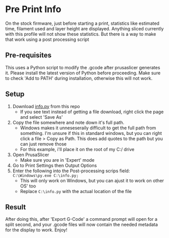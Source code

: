 # Pre Print Info

On the stock firmware, just before starting a print, statistics like estimated time, filament used and layer height are displayed. 
Anything sliced currently with this profile will not show these statistics. But there is a way to make that work using a post processing script

## Pre-requisites

This uses a Python script to modify the .gcode after prusaslicer generates it. Please install the latest version of Python before proceeding. Make sure to check 'Add to PATH' during installation, otherwise this will not work.

## Setup

1. Download [info.py](https://raw.github.com/suchmememanyskill/PrusaSlicer-Ender3-v3-SE-Config/main/img/info.py) from this repo
    - If you see text instead of getting a file download, right click the page and select 'Save As'
2. Copy the file somewhere and note down it's full path. 
    - Windows makes it unneseseraily difficult to get the full path from something. I'm unsure if this in standard windows, but you can right click a file > Copy as Path. This does add quotes to the path but you can just remove those
    - For this example, i'll place it on the root of my C:/ drive
3. Open PrusaSlicer
    - Make sure you are in 'Expert' mode
4. Go to Print Settings then Output Options
5. Enter the following into the Post-processing scrips field: `C:\Windows\py.exe C:\info.py;`
    - This will only work on Windows, but you can ajust it to work on other OS' too
    - Replace `C:\info.py` with the actual location of the file

## Result

After doing this, after 'Export G-Code' a command prompt will open for a split second, and your .gcode files will now contain the needed metadata for the display to work. Enjoy!